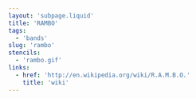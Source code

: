 ```yaml
---
layout: 'subpage.liquid'
title: 'RAMBO'
tags:
  - 'bands'
slug: 'rambo'
stencils:
  - 'rambo.gif'
links:
  - href: 'http://en.wikipedia.org/wiki/R.A.M.B.O.'
    title: 'wiki'
---
```


